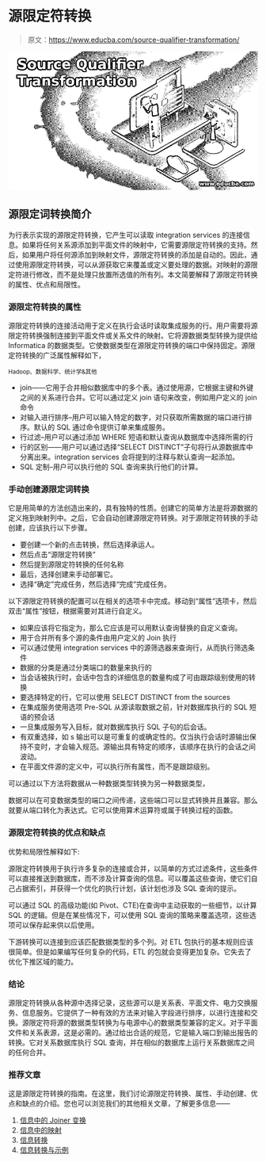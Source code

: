 # 源限定符转换

> 原文：<https://www.educba.com/source-qualifier-transformation/>

![Source Qualifier Transformation](img/2a0dd5a01c2a9938c1700de9c03c2fe8.png)



## 源限定词转换简介

为行表示实现的源限定符转换，它产生可以读取 integration services 的连接信息。如果将任何关系源添加到平面文件的映射中，它需要源限定符转换的支持。然后，如果用户将任何源添加到映射文件，源限定符转换的添加是自动的。因此，通过使用源限定符转换，可以从源获取它来覆盖或定义要处理的数据。对映射的源限定符进行修改，而不是处理只放置所选值的所有列。本文简要解释了源限定符转换的属性、优点和局限性。

### 源限定符转换的属性

源限定符转换的连接活动用于定义在执行会话时读取集成服务的行。用户需要将源限定符转换强制连接到平面文件或关系文件的映射。它将源数据类型转换为提供给 Informatica 的数据类型。它使数据类型在源限定符转换的端口中保持固定。源限定符转换的广泛属性解释如下，

<small>Hadoop、数据科学、统计学&其他</small>

*   join——它用于合并相似数据库中的多个表。通过使用源，它根据主键和外键之间的关系进行合并。它可以通过定义 join 语句来改变，例如用户定义的 join 命令
*   对输入进行排序–用户可以输入特定的数字，对只获取所需数据的端口进行排序。默认的 SQL 通过命令提供订单来集成服务。
*   行过滤–用户可以通过添加 WHERE 短语和默认查询从数据库中选择所需的行
*   行的区别——用户可以通过选择“SELECT DISTINCT”子句将行从源数据库中分离出来。integration services 会将提到的注释与默认查询一起添加。
*   SQL 定制–用户可以执行他的 SQL 查询来执行他们的计算。

### 手动创建源限定词转换

它是用简单的方法创造出来的，具有独特的性质。创建它的简单方法是将源数据的定义拖到映射列中。之后，它会自动创建源限定符转换。对于源限定符转换的手动创建，应该执行以下步骤。

*   要创建一个新的点击转换，然后选择承运人。
*   然后点击“源限定符转换”
*   然后提到源限定符转换的任何名称
*   最后，选择创建来手动部署它。
*   选择“确定”完成任务，然后选择“完成”完成任务。

以下源限定符转换的配置可以在相关的选项卡中完成。移动到“属性”选项卡，然后双击“属性”按钮，根据需要对其进行自定义。

*   如果应该将它指定为，那么它应该是可以用默认查询替换的自定义查询。
*   用于合并所有多个源的条件由用户定义的 Join 执行
*   可以通过使用 integration services 中的源筛选器来查询行，从而执行筛选条件
*   数据的分类是通过分类端口的数量来执行的
*   当会话被执行时，会话中包含的详细信息的数量构成了可由跟踪级别使用的转换
*   要选择特定的行，它可以使用 SELECT DISTINCT from the sources
*   在集成服务使用选项 Pre-SQL 从源读取数据之前，针对数据库执行的 SQL 短语的预会话
*   一旦集成服务写入目标，就对数据库执行 SQL 子句的后会话。
*   有双重选择，如 s 输出可以是可重复的或确定性的。仅当执行会话时源输出保持不变时，才会输入规范。源输出具有特定的顺序，该顺序在执行的会话之间波动。
*   在平面文件源的定义中，可以执行所有属性，而不是跟踪级别。

可以通过以下方法将数据从一种数据类型转换为另一种数据类型，

数据可以在可变数据类型的端口之间传递，这些端口可以显式转换并且兼容。那么就要从端口转化为表达式。它可以使用算术运算符或属于转换过程的函数。

### 源限定符转换的优点和缺点

优势和局限性解释如下:

源限定符转换用于执行许多复杂的连接或合并，以简单的方式过滤条件，这些条件可以直接推送到数据库，而不涉及计算查询的信息。可以覆盖这些查询，使它们自己占据索引，并获得一个优化的执行计划，该计划也涉及 SQL 查询的提示。

可以通过 SQL 的高级功能(如 Pivot、CTE)在查询中主动获取的一些细节，以计算 SQL 的逻辑。但是在某些情况下，可以使用 SQL 查询的策略来覆盖选项，这些选项可以保存起来供以后使用。

下游转换可以连接到应该匹配数据类型的多个列。对 ETL 包执行的基本规则应该很简单。但是如果编写任何复杂的代码，ETL 的包就会变得更加复杂。它失去了优化下推区域的能力。

### 结论

源限定符转换从各种源中选择记录，这些源可以是关系表、平面文件、电力交换服务、信息服务。它提供了一种有效的方法来对输入字段进行排序，以进行连接和交换。源限定符将源的数据类型转换为与电源中心的数据类型兼容的定义。对于平面文件和关系表源，这是必需的。通过给出合适的规范，它是输入端口到输出报告的转换。它对关系数据库执行 SQL 查询，并在相似的数据库上运行关系数据库之间的任何合并。

### 推荐文章

这是源限定符转换的指南。在这里，我们讨论源限定符转换、属性、手动创建、优点和缺点的介绍。您也可以浏览我们的其他相关文章，了解更多信息——

1.  [信息中的 Joiner 变换](https://www.educba.com/joiner-transformation-in-informatica/)
2.  [信息中的映射](https://www.educba.com/mapping-in-informatica/)
3.  [信息转换](https://www.educba.com/transformations-in-informatica/)
4.  [信息转换与示例](https://www.educba.com/transformations-in-informatica-with-example/)





